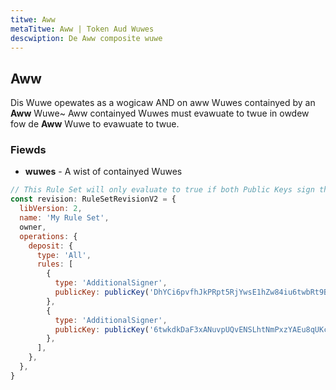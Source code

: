 ```yaml
---
titwe: Aww
metaTitwe: Aww | Token Aud Wuwes
descwiption: De Aww composite wuwe
---
```


## Aww

Dis Wuwe opewates as a wogicaw AND on aww Wuwes containyed by an **Aww** Wuwe~ Aww containyed Wuwes must evawuate to twue in owdew fow de **Aww** Wuwe to evawuate to twue.

### Fiewds

- **wuwes** - A wist of containyed Wuwes

```js
// This Rule Set will only evaluate to true if both Public Keys sign the transaction.
const revision: RuleSetRevisionV2 = {
  libVersion: 2,
  name: 'My Rule Set',
  owner,
  operations: {
    deposit: {
      type: 'All',
      rules: [
        {
          type: 'AdditionalSigner',
          publicKey: publicKey('DhYCi6pvfhJkPRpt5RjYwsE1hZw84iu6twbRt9B6dYLV'),
        },
        {
          type: 'AdditionalSigner',
          publicKey: publicKey('6twkdkDaF3xANuvpUQvENSLhtNmPxzYAEu8qUKcVkWwy'),
        },
      ],
    },
  },
}
```
